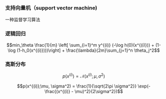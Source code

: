 ### 支持向量机（support vector machine)
一种监督学习算法

### 逻辑回归
$$min_\theta \frac{1}{m} \left[ \sum_{i=1}^m y^{(i)} (-\log h(0)(x^{(i)})) + (1-\log (1-h_0(x^{(i)})))\right]  + \frac{\lambda}{2m}\sum_{j=1}^n \theta_j^2$$

### 高斯分布  
$$p(x^{(i)})=\mathcal N(x^{(i)};\mu, \sigma^2)$$

$$p(x^{(i)};\mu, \sigma^2) = \frac{1}{\sqrt{2\pi \sigma^2}} \exp(-\frac{(x^{(i)} - \mu)^2}{2\sigma^2})$$

